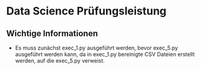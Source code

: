 # Data Science Prüfungsleistung

## Wichtige Informationen

- Es muss zunächst exec_1.py ausgeführt werden, bevor exec_5.py ausgeführt werden kann, da in exec_1.py bereinigte CSV Dateien erstellt werden, auf die exec_5.py verweist.
